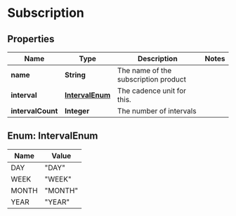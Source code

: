 

# Subscription


## Properties

| Name | Type | Description | Notes |
|------------ | ------------- | ------------- | -------------|
|**name** | **String** | The name of the subscription product |  |
|**interval** | [**IntervalEnum**](#IntervalEnum) | The cadence unit for this. |  |
|**intervalCount** | **Integer** | The number of intervals |  |



## Enum: IntervalEnum

| Name | Value |
|---- | -----|
| DAY | &quot;DAY&quot; |
| WEEK | &quot;WEEK&quot; |
| MONTH | &quot;MONTH&quot; |
| YEAR | &quot;YEAR&quot; |




